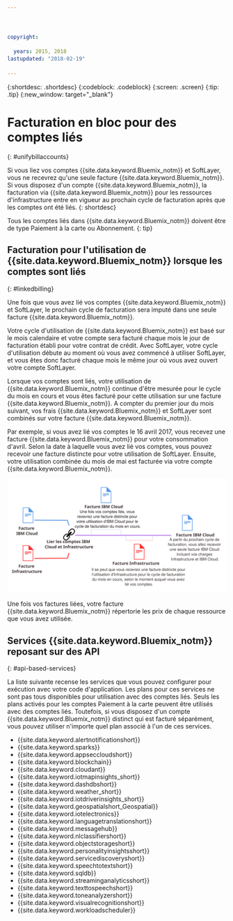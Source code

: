 ```yaml
---



copyright:

  years: 2015, 2018
lastupdated: "2018-02-19"

---
```


{:shortdesc: .shortdesc}
{:codeblock: .codeblock}
{:screen: .screen}
{:tip: .tip}
{:new_window: target="_blank"}

# Facturation en bloc pour des comptes liés
{: #unifybillaccounts}

Si vous liez vos comptes {{site.data.keyword.Bluemix_notm}} et SoftLayer, vous ne recevrez qu'une seule facture {{site.data.keyword.Bluemix_notm}}. Si vous disposez d'un compte {{site.data.keyword.Bluemix_notm}}, la facturation via {{site.data.keyword.Bluemix_notm}} pour les ressources d'infrastructure entre en vigueur au prochain cycle de facturation après que les comptes ont été liés.
{: shortdesc}

Tous les comptes liés dans {{site.data.keyword.Bluemix_notm}} doivent être de type Paiement à la carte ou Abonnement.
{: tip}

## Facturation pour l'utilisation de {{site.data.keyword.Bluemix_notm}} lorsque les comptes sont liés
{: #linkedbilling}

Une fois que vous avez lié vos comptes {{site.data.keyword.Bluemix_notm}} et SoftLayer, le prochain cycle de facturation sera imputé dans une seule facture {{site.data.keyword.Bluemix_notm}}.

Votre cycle d'utilisation de {{site.data.keyword.Bluemix_notm}} est basé sur le mois calendaire et votre compte sera facturé chaque mois le jour de facturation établi pour votre contrat de crédit. Avec SoftLayer, votre cycle d'utilisation débute au moment où vous avez commencé à utiliser SoftLayer, et vous êtes donc facturé chaque mois le même jour où vous avez ouvert votre compte SoftLayer.

Lorsque vos comptes sont liés, votre utilisation de {{site.data.keyword.Bluemix_notm}} continue d'être mesurée pour le cycle du mois en cours et vous êtes facturé pour cette utilisation sur une facture {{site.data.keyword.Bluemix_notm}}. A compter du premier jour du mois suivant, vos frais {{site.data.keyword.Bluemix_notm}} et SoftLayer sont combinés sur votre facture {{site.data.keyword.Bluemix_notm}}.

Par exemple, si vous avez lié vos comptes le 16 avril 2017, vous recevez une facture {{site.data.keyword.Bluemix_notm}} pour votre consommation d'avril. Selon la date à laquelle vous avez lié vos comptes, vous pouvez recevoir une facture distincte pour votre utilisation de SoftLayer. Ensuite, votre utilisation combinée du mois de mai est facturée via votre compte {{site.data.keyword.Bluemix_notm}}.

![Récapitulatif de la liaison de comptes IBM Cloud et SoftLayer](images/IBMCloudSoftLayerBill.svg)

Une fois vos factures liées, votre facture {{site.data.keyword.Bluemix_notm}} répertorie les prix de chaque ressource que vous avez utilisée.

## Services {{site.data.keyword.Bluemix_notm}} reposant sur des API
{: #api-based-services}

La liste suivante recense les services que vous pouvez configurer pour exécution avec votre code d'application. Les plans pour ces services ne sont pas tous disponibles pour utilisation avec des comptes liés. Seuls les plans activés pour les comptes Paiement à la carte peuvent être utilisés avec des comptes liés. Toutefois, si vous disposez d'un compte {{site.data.keyword.Bluemix_notm}} distinct qui est facturé séparément, vous pouvez utiliser n'importe quel plan associé à l'un de ces services.

* {{site.data.keyword.alertnotificationshort}}
* {{site.data.keyword.sparks}}
* {{site.data.keyword.appseccloudshort}}
* {{site.data.keyword.blockchain}}
* {{site.data.keyword.cloudant}}
* {{site.data.keyword.iotmapinsights_short}}
* {{site.data.keyword.dashdbshort}}
* {{site.data.keyword.weather_short}}
* {{site.data.keyword.iotdriverinsights_short}}
* {{site.data.keyword.geospatialshort_Geospatial}}
* {{site.data.keyword.iotelectronics}}
* {{site.data.keyword.languagetranslationshort}}
* {{site.data.keyword.messagehub}}
* {{site.data.keyword.nlclassifiershort}}
* {{site.data.keyword.objectstorageshort}}
* {{site.data.keyword.personalityinsightsshort}}
* {{site.data.keyword.servicediscoveryshort}}
* {{site.data.keyword.speechtotextshort}}
* {{site.data.keyword.sqldb}}
* {{site.data.keyword.streaminganalyticsshort}}
* {{site.data.keyword.texttospeechshort}}
* {{site.data.keyword.toneanalyzershort}}
* {{site.data.keyword.visualrecognitionshort}}
* {{site.data.keyword.workloadscheduler}}
